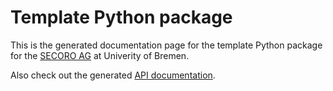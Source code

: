 # Template Python package

This is the generated documentation page for the template Python package for the
[SECORO AG](https://www.uni-bremen.de/secoro) at Univerity of Bremen.

Also check out the generated [API documentation](references/).
